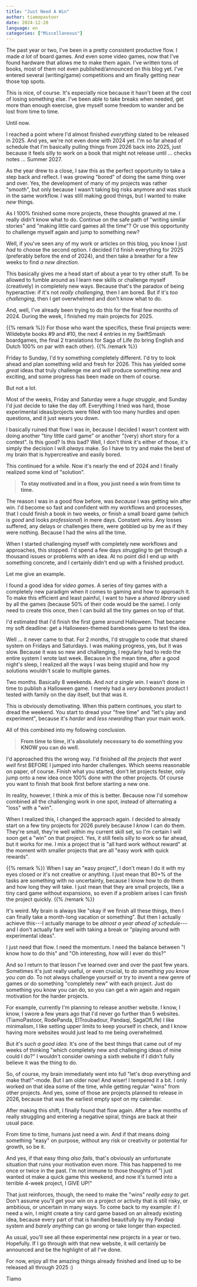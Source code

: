 ```yaml
---
title: "Just Need A Win"
author: tiamopastoor
date: 2024-12-28
language: en
categories: ["Miscellaneous"]
---
```


The past year or two, I've been in a pretty consistent productive flow. I made _a lot_ of board games. And even some video games, now that I've found hardware that allows me to make them again. I've written tons of books, most of them not even published/announced on this blog yet. I've entered several (writing/game) competitions and am finally getting near those top spots.

This is nice, of course. It's especially nice because it hasn't been at the cost of losing something else. I've been able to take breaks when needed, get more than enough exercise, give myself some freedom to wander and be lost from time to time.

Until now. 

I reached a point where I'd almost finished _everything_ slated to be released in 2025. And yes, we're not even done with 2024 yet. I'm so far ahead of schedule that I'm basically pulling things from 2026 back into 2025, just because it feels silly to work on a book that might not release until ... checks notes ... Summer 2027.

As the year drew to a close, I saw this as the perfect opportunity to take a step back and reflect. I was growing "bored" of doing the same thing over and over. Yes, the development of many of my projects was rather "smooth", but only because I wasn't taking big risks anymore and was stuck in the same workflow. I was still making good things, but I wanted to make _new_ things.

As I 100% finished some more projects, these thoughts gnawed at me. I really didn't know what to do. Continue on the safe path of "writing similar stories" and "making little card games all the time"? Or use this opportunity to challenge myself again and jump to something new?

Well, if you've seen any of my work or articles on this blog, you know I just _had_ to choose the second option. I decided I'd finish everything for 2025 (preferably before the end of 2024), and then take a breather for a few weeks to find _a new direction_.

This basically gives me a head start of about a year to try other stuff. To be allowed to fumble around as I learn new skills or challenge myself (creatively) in completely new ways. Because that's the paradox of being hyperactive: if it's not _really challenging_, then I am bored. But if it's _too challenging_, then I get overwhelmed and don't know what to do.

And, well, I've already been trying to do this for the final few months of 2024. During the week, I finished my main projects for 2025.

{{% remark %}}
For those who want the specifics, these final projects were: Wildebyte books #9 and #10, the next 4 entries in my SwiftSmash boardgames, the final 2 translations for Saga of Life (to bring English and Dutch 100% on par with each other).
{{% /remark %}}

Friday to Sunday, I'd try something completely different. I'd try to look ahead and plan something wild and fresh for 2026. This has yielded some _great_ ideas that truly challenge me and will produce something new and exciting, and some progress has been made on them of course.

But not a lot.

Most of the weeks, Friday and Saturday were a _huge struggle_, and Sunday I'd just decide to take the day off. Everything I tried was hard, those experimental ideas/projects were filled with too many hurdles and open questions, and it just wears you down. 

I basically ruined that flow I was in, because I decided I wasn't content with doing another "tiny little card game" or another "(very) short story for a contest". Is this good? Is this bad? Well, I don't think it's either of those, it's simply the decision I will _always_ make. So I have to try and make the best of my brain that is hypercreative and easily bored.

This continued for a while. Now it's nearly the end of 2024 and I finally realized some kind of "solution".

> **To stay motivated and in a flow, you just need a win from time to time.**

The reason I was in a good flow before, was _because_ I was getting win after win. I'd become so fast and confident with my workflows and processes, that I could finish a book in two weeks, or finish a small board game (which is _good_ and looks _professional_) in mere days. Constant wins. Any losses suffered, any delays or challenges there, were gobbled up by me as if they were nothing. Because I had the wins all the time.

When I started challenging myself with completely new workflows and approaches, this stopped. I'd spend a few days _struggling_ to get through a thousand issues or problems with an idea. At no point did I end up with something concrete, and I certainly didn't end up with a finished product.

Let me give an example.

I found a good idea for _video games_. A series of tiny games with a completely new paradigm when it comes to gaming and how to approach it. To make this efficient and least painful, I want to have a _shared library_ used by all the games (because 50% of their code would be the same). I only need to create this once, then I can build all the tiny games on top of that.

I'd estimated that I'd finish the first game around Halloween. That became my soft deadline: get a Halloween-themed barebones game to test the idea.

Well ... it never came to that. For 2 months, I'd struggle to code that shared system on Fridays and Saturdays. I was making progress, yes, but it was slow. Because it was so new and challenging, I regularly had to redo the entire system I wrote last week. Because in the mean time, after a good night's sleep, I realized all the ways I was being stupid and how my solutions wouldn't scale to multiple games.

Two months. Basically 8 weekends. And _not a single win_. I wasn't done in time to publish a Halloween game. I merely had a _very barebones_ product I tested with family on the day itself, but that was it.

This is obviously demotivating. When this pattern continues, you start to dread the weekend. You start to dread your "free time" and "let's play and experiment", because it's _harder_ and _less rewarding_ than your main work.

All of this combined into my following conclusion.

> **From time to time, it's absolutely necessary to do something you KNOW you can do well.**

I'd approached this the wrong way. I'd finished _all the projects that went well_ first BEFORE I jumped into harder challenges. Which seems reasonable on paper, of course. Finish what you started, don't let projects fester, only jump onto a new idea once 100% done with the other projects. Of course you want to finish that book first before starting a new one.

In reality, however, I think a _mix_ of this is better. Because now I'd somehow combined all the challenging work in one spot, instead of alternating a "loss" with a "win".

When I realized this, I changed the approach again. I decided to already start on a few tiny projects for 2026 purely because I _know_ I can do them. They're small, they're well within my current skill set, so I'm certain I will soon get a "win" on that project. Yes, it still feels silly to work so far ahead, but it works for me. I mix a project that is "all hard work without reward" at the moment with smaller projects that are all "easy work with quick rewards".

{{% remark %}}
When I say an "easy project", I don't mean I do it with my eyes closed or it's not creative or anything. I just mean that 80+% of the tasks are something with no uncertainty, because I know how to do them and how long they will take. I just mean that they are small projects, like a tiny card game without expansions, so even if a problem arises I can finish the project quickly.
{{% /remark %}}

It's weird. My brain is always like "okay if we finish all these things, then I can finally take a month-long vacation or something". But then I actually achieve this---I actually manage to be _almost a year ahead of schedule_---and I don't actually fare well with taking a break or "playing around with experimental ideas".

I just need that flow. I need the momentum. I need the balance between "I know how to do this" and "Oh interesting, _how_ will I ever do this?" 

And so I return to that lesson I've learned over and over the past few years. Sometimes it's just really useful, or even crucial, to _do something you know you can do_. To not always challenge yourself or try to invent a new genre of games or do something "completely new" with each project. Just do something you know you can do, so you can get a win again and regain motivation for the harder projects.

For example, currently I'm planning to release another website. I know, I know, I swore a few years ago that I'd never go further than 5 websites. (TiamoPastoor, RodePanda, ElTroubadour, Pandaqi, SagaOfLife) I like minimalism, I like setting upper limits to keep yourself in check, and I know having more websites would just lead to me being overwhelmed.

But it's _such a good idea_. It's one of the best things that came out of my weeks of thinking "which completely new and challenging ideas of mine could I do?" I wouldn't consider owning a sixth website if I didn't fully believe it was the thing to do.

So, of course, my brain immediately went into full "let's drop everything and make that!"-mode. But I am older now! And wiser! I tempered it a bit. I only worked on that idea some of the time, while getting regular "wins" from other projects. And yes, some of those are projects planned to release in 2026, because that was the earliest empty spot on my calendar.

After making this shift, I finally found that flow again. After a few months of really struggling and entering a negative spiral, things are back at their usual pace.

From time to time, humans just need a win. And if that means doing something "easy" on purpose, without any risk or creativity or potential for growth, so be it. 

And yes, if that easy thing _also fails_, that's obviously an unfortunate situation that ruins your motivation even more. This has happened to me once or twice in the past. I'm not immune to those thoughts of "I just wanted ot make a quick game this weekend, and now it's turned into a terrible 4-week project, I GIVE UP!" 

That just reinforces, though, the need to make the "wins" _really easy to get_. Don't assume you'll get your win on a project or activity that is still risky, or ambitious, or uncertain in many ways. To come back to my example: if I need a win, I might create a tiny card game based on an already existing idea, because every part of that is handled beautifully by my Pandaqi system and _barely anything_ can go wrong or take longer than expected.

As usual, you'll see all these experimental new projects in a year or two. Hopefully. If I go through with that new website, it will certainly be announced and be the highlight of all I've done. 

For now, enjoy all the amazing things already finished and lined up to be released all through 2025 :)

Tiamo
